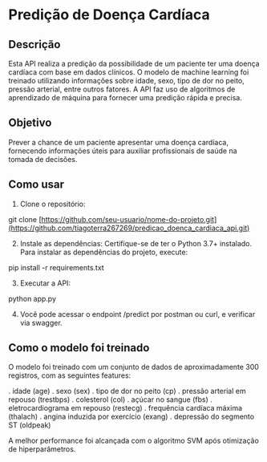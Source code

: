 # Predição de Doença Cardíaca


## Descrição
Esta API realiza a predição da possibilidade de um paciente ter uma doença cardíaca com base em dados clínicos. O modelo de machine learning foi treinado utilizando informações sobre idade, sexo, tipo de dor no peito, pressão arterial, entre outros fatores. A API faz uso de algoritmos de aprendizado de máquina para fornecer uma predição rápida e precisa.

## Objetivo
Prever a chance de um paciente apresentar uma doença cardíaca, fornecendo informações úteis para auxiliar profissionais de saúde na tomada de decisões.

## Como usar

1. Clone o repositório:

  git clone [https://github.com/seu-usuario/nome-do-projeto.git](https://github.com/tiagoterra267269/predicao_doenca_cardiaca_api.git)

2. Instale as dependências: Certifique-se de ter o Python 3.7+ instalado. Para instalar as dependências do projeto, execute:

  pip install -r requirements.txt

3. Executar a API:

  python app.py

4. Você pode acessar o endpoint /predict por postman ou curl, e verificar via swagger.

## Como o modelo foi treinado
O modelo foi treinado com um conjunto de dados de aproximadamente 300 registros, com as seguintes features:

. idade (age)
. sexo (sex)
. tipo de dor no peito (cp)
. pressão arterial em repouso (trestbps)
. colesterol (col)
. açúcar no sangue (fbs)
. eletrocardiograma em repouso (restecg)
. frequência cardíaca máxima (thalach)
. angina induzida por exercício (exang)
. depressão do segmento ST (oldpeak)

A melhor performance foi alcançada com o algoritmo SVM após otimização de hiperparâmetros.

